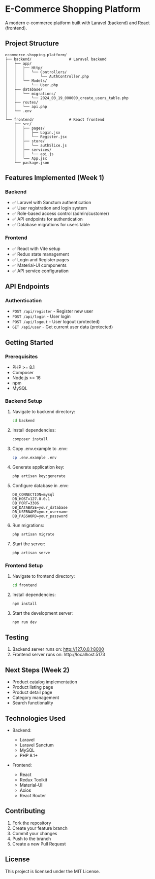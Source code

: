 # E-Commerce Shopping Platform

A modern e-commerce platform built with Laravel (backend) and React (frontend).

## Project Structure

```
ecommerce-shopping-platform/
├── backend/                 # Laravel backend
│   ├── app/
│   │   ├── Http/
│   │   │   └── Controllers/
│   │   │       └── AuthController.php
│   │   └── Models/
│   │       └── User.php
│   ├── database/
│   │   └── migrations/
│   │       └── 2024_03_19_000000_create_users_table.php
│   ├── routes/
│   │   └── api.php
│   └── .env
│
└── frontend/                # React frontend
    ├── src/
    │   ├── pages/
    │   │   ├── Login.jsx
    │   │   └── Register.jsx
    │   ├── store/
    │   │   └── authSlice.js
    │   ├── services/
    │   │   └── api.js
    │   └── App.jsx
    └── package.json
```

## Features Implemented (Week 1)

### Backend
- ✅ Laravel with Sanctum authentication
- ✅ User registration and login system
- ✅ Role-based access control (admin/customer)
- ✅ API endpoints for authentication
- ✅ Database migrations for users table

### Frontend
- ✅ React with Vite setup
- ✅ Redux state management
- ✅ Login and Register pages
- ✅ Material-UI components
- ✅ API service configuration

## API Endpoints

### Authentication
- `POST /api/register` - Register new user
- `POST /api/login` - User login
- `POST /api/logout` - User logout (protected)
- `GET /api/user` - Get current user data (protected)

## Getting Started

### Prerequisites
- PHP >= 8.1
- Composer
- Node.js >= 16
- npm
- MySQL

### Backend Setup
1. Navigate to backend directory:
   ```bash
   cd backend
   ```

2. Install dependencies:
   ```bash
   composer install
   ```

3. Copy .env.example to .env:
   ```bash
   cp .env.example .env
   ```

4. Generate application key:
   ```bash
   php artisan key:generate
   ```

5. Configure database in .env:
   ```
   DB_CONNECTION=mysql
   DB_HOST=127.0.0.1
   DB_PORT=3306
   DB_DATABASE=your_database
   DB_USERNAME=your_username
   DB_PASSWORD=your_password
   ```

6. Run migrations:
   ```bash
   php artisan migrate
   ```

7. Start the server:
   ```bash
   php artisan serve
   ```

### Frontend Setup
1. Navigate to frontend directory:
   ```bash
   cd frontend
   ```

2. Install dependencies:
   ```bash
   npm install
   ```

3. Start the development server:
   ```bash
   npm run dev
   ```

## Testing
1. Backend server runs on: http://127.0.0.1:8000
2. Frontend server runs on: http://localhost:5173

## Next Steps (Week 2)
- Product catalog implementation
- Product listing page
- Product detail page
- Category management
- Search functionality

## Technologies Used
- Backend:
  - Laravel
  - Laravel Sanctum
  - MySQL
  - PHP 8.1+

- Frontend:
  - React
  - Redux Toolkit
  - Material-UI
  - Axios
  - React Router

## Contributing
1. Fork the repository
2. Create your feature branch
3. Commit your changes
4. Push to the branch
5. Create a new Pull Request

## License
This project is licensed under the MIT License. 